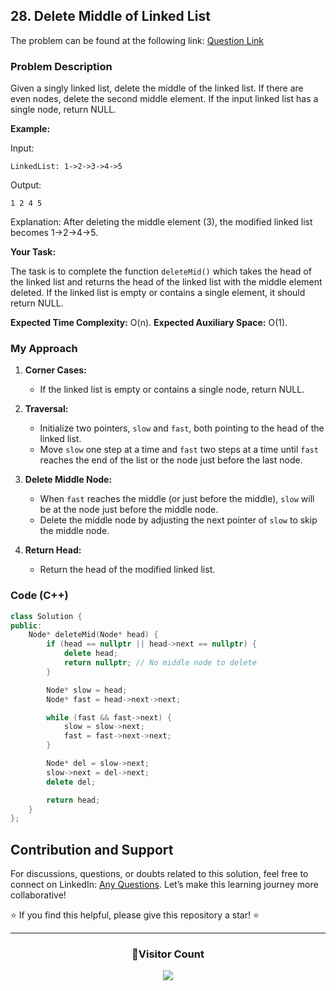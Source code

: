 ## 28. Delete Middle of Linked List

The problem can be found at the following link: [Question Link](https://www.geeksforgeeks.org/problems/delete-middle-of-linked-list/1)

### Problem Description

Given a singly linked list, delete the middle of the linked list. If there are even nodes, delete the second middle element. If the input linked list has a single node, return NULL.

**Example:**

Input:
```
LinkedList: 1->2->3->4->5
```
Output: 
```
1 2 4 5
```
Explanation:
After deleting the middle element (3), the modified linked list becomes 1->2->4->5.

**Your Task:**

The task is to complete the function `deleteMid()` which takes the head of the linked list and returns the head of the linked list with the middle element deleted. If the linked list is empty or contains a single element, it should return NULL.

**Expected Time Complexity:** O(n).
**Expected Auxiliary Space:** O(1).

### My Approach

1. **Corner Cases:**
   - If the linked list is empty or contains a single node, return NULL.

2. **Traversal:**
   - Initialize two pointers, `slow` and `fast`, both pointing to the head of the linked list.
   - Move `slow` one step at a time and `fast` two steps at a time until `fast` reaches the end of the list or the node just before the last node.

3. **Delete Middle Node:**
   - When `fast` reaches the middle (or just before the middle), `slow` will be at the node just before the middle node.
   - Delete the middle node by adjusting the next pointer of `slow` to skip the middle node.

4. **Return Head:**
   - Return the head of the modified linked list.

### Code (C++)

```cpp
class Solution {
public:
    Node* deleteMid(Node* head) {
        if (head == nullptr || head->next == nullptr) {
            delete head;
            return nullptr; // No middle node to delete
        }

        Node* slow = head;
        Node* fast = head->next->next;

        while (fast && fast->next) {
            slow = slow->next;
            fast = fast->next->next;
        }

        Node* del = slow->next;
        slow->next = del->next;
        delete del;

        return head;
    }
};
```

## Contribution and Support

For discussions, questions, or doubts related to this solution, feel free to connect on LinkedIn: [Any Questions](https://www.linkedin.com/in/het-patel-8b110525a/). Let’s make this learning journey more collaborative!

⭐ If you find this helpful, please give this repository a star! ⭐

---

<div align="center">
  <h3><b>📍Visitor Count</b></h3>
</div>

<p align="center">
  <img src="https://profile-counter.glitch.me/Hunterdii/count.svg" />
</p>
